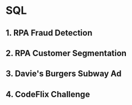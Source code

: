 # SQL
## 1. RPA Fraud Detection
## 2. RPA Customer Segmentation
## 3. Davie's Burgers Subway Ad
## 4. CodeFlix Challenge
